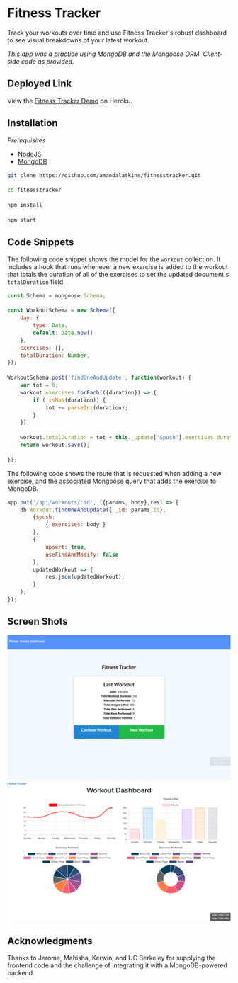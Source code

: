 # Fitness Tracker

Track your workouts over time and use Fitness Tracker's robust dashboard to see visual breakdowns of your latest workout.

_This app was a practice using MongoDB and the Mongoose ORM. Client-side code as provided._

## Deployed Link

View the [Fitness Tracker Demo](https://still-ridge-90524.herokuapp.com/) on Heroku.

## Installation

*_Prerequisites_*
* [NodeJS](https://nodejs.org)
* [MongoDB](https://mongodb.com)

```bash
git clone https://github.com/amandalatkins/fitnesstracker.git

cd fitnesstracker

npm install

npm start
```

## Code Snippets

The following code snippet shows the model for the `workout` collection. It includes a hook that runs whenever a new exercise is added to the workout that totals the duration of all of the exercises to set the updated document's `totalDuration` field.

```javascript
const Schema = mongoose.Schema;

const WorkoutSchema = new Schema({
    day: {
        type: Date,
        default: Date.now()
    },
    exercises: [],
    totalDuration: Number,
});

WorkoutSchema.post('findOneAndUpdate', function(workout) {
    var tot = 0;
    workout.exercises.forEach(({duration}) => {
        if (!isNaN(duration)) {
            tot += parseInt(duration);
        }
    });

    workout.totalDuration = tot + this._update['$push'].exercises.duration;
    return workout.save();
    
});
```

The following code shows the route that is requested when adding a new exercise, and the associated Mongoose query that adds the exercise to MongoDB.

```javascript
app.put('/api/workouts/:id', ({params, body},res) => {
    db.Workout.findOneAndUpdate({ _id: params.id}, 
        {$push: 
            { exercises: body } 
        }, 
        { 
            upsert: true,
            useFindAndModify: false 
        }, 
        updatedWorkout => {
            res.json(updatedWorkout);
        }
    );
});
```

## Screen Shots

![Home](/public/assets/img/home.png)
![Dashboard](/public/assets/img/dashboard.png)

## Acknowledgments

Thanks to Jerome, Mahisha, Kerwin, and UC Berkeley for supplying the frontend code and the challenge of integrating it with a MongoDB-powered backend.